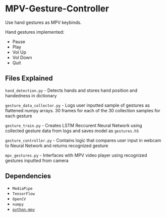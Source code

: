 # MPV-Gesture-Controller
Use hand gestures as MPV keybinds.

Hand gestures implemented:
  - Pause
  - Play
  - Vol Up
  - Vol Down
  - Quit

## Files Explained
`hand_detection.py` - Detects hands and stores hand position and handedness in dictionary

`gesture_data_collector.py` - Logs user inputted sample of gestures as flattened numpy arrays. 30 frames for each of the 30 collection samples for each gesture

`gesture_train.py` - Creates LSTM Reccurent Neural Network using collected gesture data from logs and saves model as `gestures.h5`

`gesture_controller.py` - Contains logic that compares user input in webcam to Neural Network and returns recognized gesture

`mpv_gestures.py` - Interfaces with MPV video player using recognized gestures inputted from camera

## Dependencies
- `MediaPipe`
- `TensorFlow`
- `OpenCV`
- `numpy`
- [`python-mpv`](https://github.com/jaseg/python-mpv/)





